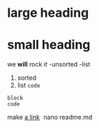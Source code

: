 # large heading
# small heading
we **will** rock *it*
-unsorted
-list
1. sorted
2. list
`code`
```
block
code
```
make [a link](https://www.google.com/)
![image.](data:image/gif;base64,R0lGODlhAQABAIAAAP///////yH5BAEKAAEALAAAAAABAAEAAAICTAEAOw==)
nano readme.md
